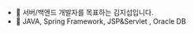 - 👋 서버/백엔드 개발자를 목표하는 김지섭입니다.
- 🌱 JAVA, Spring Framework, JSP&Servlet , Oracle DB

<!---
jiseop992/jiseop992 is a ✨ special ✨ repository because its `README.md` (this file) appears on your GitHub profile.
You can click the Preview link to take a look at your changes.
--->
